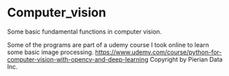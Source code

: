 # Computer_vision
Some basic fundamental functions in computer vision.

Some of the programs are part of a udemy course I took online to learn some basic image processing.
https://www.udemy.com/course/python-for-computer-vision-with-opencv-and-deep-learning
Copyright by Pierian Data Inc.
